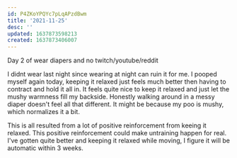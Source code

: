 ```yaml
---
id: P4ZKoYPQYc7pLqAPzdBwm
title: '2021-11-25'
desc: ''
updated: 1637873598213
created: 1637873406007
---
```


Day 2 of wear diapers and no twitch/youtube/reddit

I didnt wear last night since wearing at night can ruin it for me. I pooped myself again today, keeping it relaxed just feels much better then having to contract and hold it all in. It feels quite nice to keep it relaxed and just let the mushy warmness fill my backside. Honestly walking around in a messy diaper doesn't feel all that different. It might be because my poo is mushy, which normalizes it a bit.

This is all resulted from a lot of positive reinforcement from keeing it relaxed. This positive reinforcement could make untraining happen for real. I've gotten quite better and keeping it relaxed while moving, I figure it will be automatic within 3 weeks.
